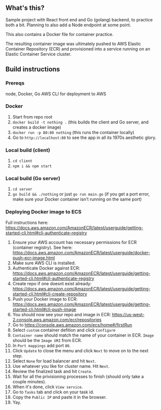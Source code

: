 ## What's this?

Sample project with React front end and Go (golang) backend, to practice both a bit. Planning to also add a Node endpoint at some point.

This also contains a Docker file for container practice.

The resulting container image was ultimately pushed to AWS Elastic Container Repository (ECR) and provisioned into a service running on an Elastic Container Service cluster.

## Build instructions

### Prereqs

node, Docker, Go
AWS CLI for deployment to AWS

### Docker

1. Start from repo root
2. `docker build -t nothing .` (this builds the client and Go server, and creates a docker image)
3. `docker run -p 80:80 nothing` (this runs the container locally)
4. Go to `http://localhost:80` to see the app in all its 1970s aesthetic glory.

### Local build (client)

1. `cd client`
2. `npm i && npm start`

### Local build (Go server)

1. `cd server`
2. `go build && ./nothing` or just `go run main.go` (if you get a port error, make sure your Docker container isn't running on the same port)

### Deploying Docker image to ECS

Full instructions here: https://docs.aws.amazon.com/AmazonECR/latest/userguide/getting-started-cli.html#cli-authenticate-registry

1. Ensure your AWS account has necessary permissions for ECR (container registry). See here: https://docs.aws.amazon.com/AmazonECR/latest/userguide/docker-push-ecr-image.html
2. Make sure AWS CLI is installed.
3. Authenticate Docker against ECR: https://docs.aws.amazon.com/AmazonECR/latest/userguide/getting-started-cli.html#cli-authenticate-registry
4. Create repo if one doesnt exist already: https://docs.aws.amazon.com/AmazonECR/latest/userguide/getting-started-cli.html#cli-create-repository
5. Push your Docker image to ECR: https://docs.aws.amazon.com/AmazonECR/latest/userguide/getting-started-cli.html#cli-push-image
6. You should now see your repo and image in ECR: https://us-west-2.console.aws.amazon.com/ecr/repositories
7. Go to https://console.aws.amazon.com/ecs/home#/firstRun
8. Select `custom` container defition and click `Configure`
9. `Container name` should match the name of your container in ECR. `Image` should be the `Image URI` from ECR.
10. In `Port mappings` add port `80`.
11. Click `Update` to close the menu and click `Next` to move on to the next step.
12. Select `None` for load balancer and hit `Next`.
13. Use whatever you like for cluster name. Hit `Next`.
14. Review the finalized task and hit `Create`.
15. Wait for all the privisioning processes to finish (should only take a couple minutes).
16. When it's done, click `View service`.
17. Go to `Tasks` tab and click on your task id.
18. Copy the `Public IP` and paste it in the browser.
19. Yay.